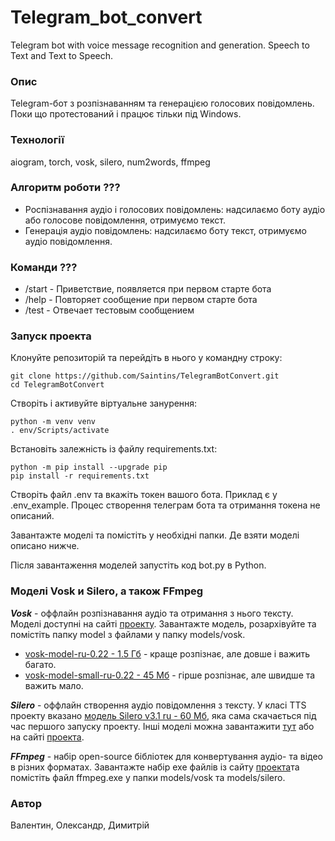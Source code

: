 # Telegram_bot_convert
Telegram bot with voice message recognition and generation. Speech to Text and Text to Speech.


### Опис
Telegram-бот з розпізнаванням та генерацією голосових повідомлень. Поки що протестований і працює тільки під Windows.


### Технології
aiogram, torch, vosk, silero, num2words, ffmpeg


### Алгоритм роботи ???
- Роспізнавання аудіо і голосових повідомлень: надсилаємо боту аудіо або голосове повідомлення, отримуємо текст.
- Генерація аудіо повідомлень: надсилаємо боту текст, отримуємо аудіо повідомлення.


### Команди ???
- /start - Приветствие, появляется при первом старте бота
- /help - Повторяет сообщение при первом старте бота
- /test - Отвечает тестовым сообщением


### Запуск проекта
Клонуйте репозиторій та перейдіть в нього у командну строку:

```
git clone https://github.com/Saintins/TelegramBotConvert.git
cd TelegramBotConvert
```

Створіть і активуйте віртуальне занурення:

```
python -m venv venv
. env/Scripts/activate
```

Встановіть залежність із файлу requirements.txt:

```
python -m pip install --upgrade pip
pip install -r requirements.txt
```

Створіть файл .env та вкажіть токен вашого бота. Приклад є у .env_example. Процес створення телеграм бота та отримання токена не описаний.

Завантажте моделі та помістіть у необхідні папки. Де взяти моделі описано нижче.

Після завантаження моделей запустіть код bot.py в Python.


### Моделі Vosk и Silero, а також FFmpeg

***Vosk*** - оффлайн розпізнавання аудіо та отримання з нього тексту. Моделі доступні на сайті [проекту](https://alphacephei.com/vosk/models "Vosk - офлайн-розпізнавання аудіо"). Завантажте модель, розархівуйте та помістіть папку model з файлами у папку models/vosk.
- [vosk-model-ru-0.22       - 1.5 Гб](https://alphacephei.com/vosk/models/vosk-model-ru-0.22.zip "Модель vosk-model-ru-0.22 - 1.5 Гб") - краще розпізнає, але довше і важить багато.
- [vosk-model-small-ru-0.22 - 45 Мб](https://alphacephei.com/vosk/models/vosk-model-small-ru-0.22.zip "Модель vosk-model-small-ru-0.22 - 45 Мб") - гірше розпізнає, але швидше та важить мало.

***Silero*** - оффлайн створення аудіо повідомлення з тексту.
У класі TTS проекту вказано [модель Silero v3.1 ru - 60 Мб](https://models.silero.ai/models/tts/ru/v3_1_ru.pt "Модель Silero v3.1 ru - 60 Мб"), яка сама скачається під час першого запуску проекту. Інші моделі можна завантажити [тут](https://github.com/snakers4/silero-models/blob/master/models.yml "Silero - оффлайн-создание аудио из текста") або на сайті [проекта](https://github.com/snakers4/silero-models "Silero - оффлайн-создание аудио из текста").

***FFmpeg*** - набір open-source бібліотек для конвертування аудіо- та відео в різних форматах.
Завантажте набір exe файлів із сайту [проекта](https://ffmpeg.org/download.html "FFmpeg - набор open-source библиотек для конвертирования аудио- и видео в различных форматах.")та помістіть файл ffmpeg.exe у папки models/vosk та models/silero.


### Автор
Валентин, Олександр, Димитрій
